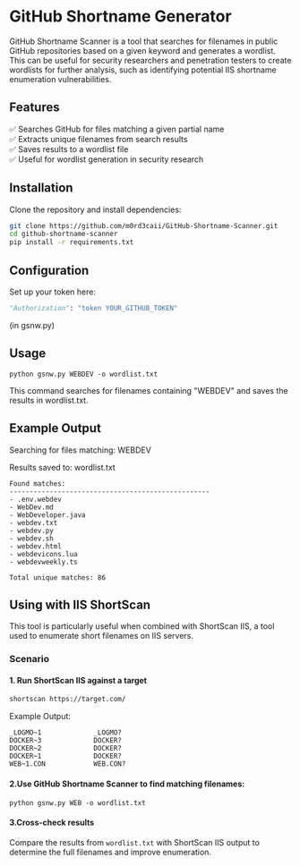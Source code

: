 # GitHub Shortname Generator   

GitHub Shortname Scanner is a tool that searches for filenames in public GitHub repositories based on a given keyword and generates a wordlist. This can be useful for security researchers and penetration testers to create wordlists for further analysis, such as identifying potential IIS shortname enumeration vulnerabilities.  

## Features  
✅ Searches GitHub for files matching a given partial name  
✅ Extracts unique filenames from search results  
✅ Saves results to a wordlist file  
✅ Useful for wordlist generation in security research  

## Installation  
Clone the repository and install dependencies:  

```bash
git clone https://github.com/m0rd3caii/GitHub-Shortname-Scanner.git
cd github-shortname-scanner
pip install -r requirements.txt
```

## Configuration

Set up your token here:

```py
"Authorization": "token YOUR_GITHUB_TOKEN"
```
(in gsnw.py)

## Usage

```
python gsnw.py WEBDEV -o wordlist.txt
```
This command searches for filenames containing "WEBDEV" and saves the results in wordlist.txt.

## Example Output

Searching for files matching: WEBDEV

Results saved to: wordlist.txt
```
Found matches:
--------------------------------------------------
- .env.webdev
- WebDev.md
- WebDeveloper.java
- webdev.txt
- webdev.py
- webdev.sh
- webdev.html
- webdevicons.lua
- webdevweekly.ts

Total unique matches: 86
```

## Using with IIS ShortScan

This tool is particularly useful when combined with ShortScan IIS, a tool used to enumerate short filenames on IIS servers.

### Scenario

#### 1. Run ShortScan IIS against a target  

```bash
shortscan https://target.com/
```
Example Output:
```
_LOGMO~1             _LOGMO?    
DOCKER~3             DOCKER?    
DOCKER~2             DOCKER?    
DOCKER~1             DOCKER?    
WEB~1.CON            WEB.CON?   
```
#### 2.Use GitHub Shortname Scanner to find matching filenames:

```
python gsnw.py WEB -o wordlist.txt
```

#### 3.Cross-check results

Compare the results from ``wordlist.txt`` with ShortScan IIS output to determine the full filenames and improve enumeration.










